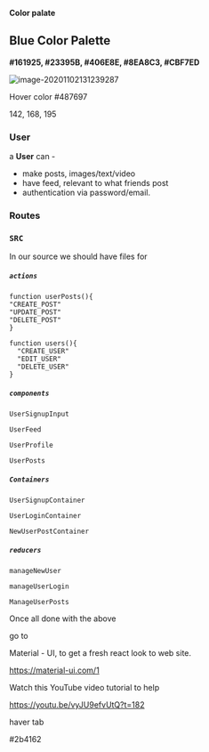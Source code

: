 **Color palate**

## **Blue Color Palette**

**#161925, #23395B, #406E8E, #8EA8C3, #CBF7ED**

![image-20201102131239287](C:\Users\camer\AppData\Roaming\Typora\typora-user-images\image-20201102131239287.png)

Hover color  \#487697

142, 168, 195

### User

a **User** can -

- make posts, images/text/video
- have feed, relevant to what friends post
- authentication via password/email.

### Routes

### `SRC`

In our source we should have files for

##### `actions`

```JS
function userPosts(){
"CREATE_POST"
"UPDATE_POST"
"DELETE_POST"    
}

function users(){
  "CREATE_USER"
  "EDIT_USER"
  "DELETE_USER"
}
```



##### `components`

`UserSignupInput`

`UserFeed`

`UserProfile`

`UserPosts`



##### `Containers`

`UserSignupContainer`

`UserLoginContainer`

`NewUserPostContainer`

##### `reducers`

`manageNewUser`

`manageUserLogin`

`ManageUserPosts`

Once all done with the above 

go to 

Material - UI, to get a fresh react look to web site.

https://material-ui.com/1

Watch this YouTube video tutorial to help

https://youtu.be/vyJU9efvUtQ?t=182

haver tab

 \#2b4162